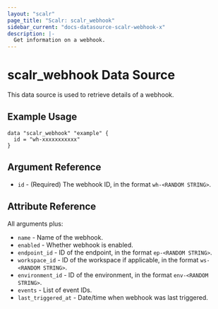 ```yaml
---
layout: "scalr"
page_title: "Scalr: scalr_webhook"
sidebar_current: "docs-datasource-scalr-webhook-x"
description: |-
  Get information on a webhook.
---
```


# scalr_webhook Data Source

This data source is used to retrieve details of a webhook.

## Example Usage

```hcl
data "scalr_webhook" "example" {
  id = "wh-xxxxxxxxxxx"
}
```

## Argument Reference

* `id` - (Required) The webhook ID, in the format `wh-<RANDOM STRING>`.

## Attribute Reference

All arguments plus:

* `name` - Name of the webhook.
* `enabled` - Whether webhook is enabled. 
* `endpoint_id` - ID of the endpoint, in the format `ep-<RANDOM STRING>`.
* `workspace_id` - ID of the workspace if applicable, in the format `ws-<RANDOM STRING>`.
* `environment_id` - ID of the environment, in the format `env-<RANDOM STRING>`.
* `events` - List of event IDs.
* `last_triggered_at` - Date/time when webhook was last triggered.

